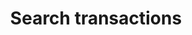 ---
title: Search transactions
api:
  file: bazel-binopenapiopenapiopenapiopenapi.swagger.json
  operationId: SearchTransactions
hidden: false
---